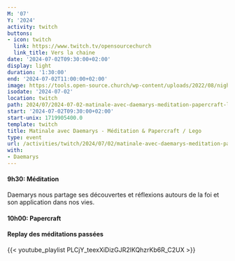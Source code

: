 ```yaml
---
M: '07'
Y: '2024'
activity: twitch
buttons:
- icon: twitch
  link: https://www.twitch.tv/opensourcechurch
  link_title: Vers la chaine
date: '2024-07-02T09:30:00+02:00'
display: light
duration: '1:30:00'
end: '2024-07-02T11:00:00+02:00'
image: https://tools.open-source.church/wp-content/uploads/2022/08/night-sky-osc-noms-de-dieu.jpg
isodate: '2024-07-02'
location: twitch
path: 2024/07/2024-07-02-matinale-avec-daemarys-meditation-papercraft-lego.md
start: '2024-07-02T09:30:00+02:00'
start-unix: 1719905400.0
template: twitch
title: Matinale avec Daemarys - Méditation & Papercraft / Lego
type: event
url: /activities/twitch/2024/07/02/matinale-avec-daemarys-meditation-papercraft-lego
with:
- Daemarys
---
```

#### 9h30: Méditation



Daemarys nous partage ses découvertes et réflexions autours de la foi et son application dans nos vies.

#### 10h00: Papercraft


#### Replay des méditations passées

{{< youtube_playlist PLCjY_teexXiDizGJR2lKQhzrKb6R_C2UX >}}